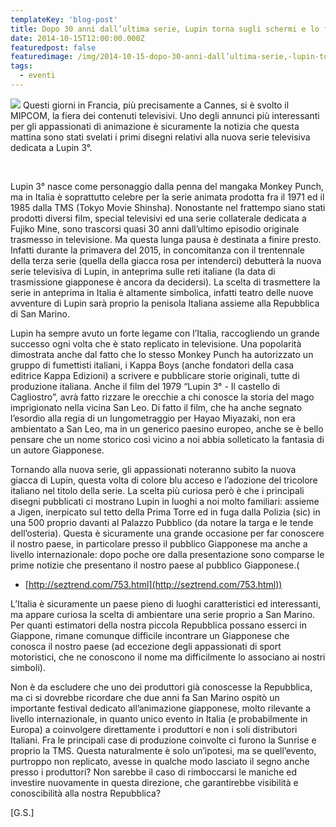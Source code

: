 ```yaml
---
templateKey: 'blog-post'
title: Dopo 30 anni dall’ultima serie, Lupin torna sugli schermi e lo fa passando per San Marino
date: 2014-10-15T12:00:00.000Z
featuredpost: false
featuredimage: /img/2014-10-15-dopo-30-anni-dall’ultima-serie,-lupin-torna-sugli-schermi-e-lo-fa-passando-per-san-marino.jpg
tags:
  - eventi
---
```



![](/img/2014-10-15-dopo-30-anni-dall’ultima-serie,-lupin-torna-sugli-schermi-e-lo-fa-passando-per-san-marino.jpg)
Questi giorni in Francia, più precisamente a Cannes, si è svolto il MIPCOM, la fiera dei contenuti televisivi. Uno degli annunci più interessanti per gli appassionati di animazione è sicuramente la notizia che questa mattina sono stati svelati i primi disegni relativi alla nuova serie televisiva dedicata a Lupin 3°. 

   

 

 Lupin 3° nasce come personaggio dalla penna del mangaka Monkey Punch, ma in Italia è soprattutto celebre per la serie animata prodotta fra il 1971 ed il 1985 dalla TMS (Tokyo Movie Shinsha). Nonostante nel frattempo siano stati prodotti diversi film, special televisivi ed una serie collaterale dedicata a Fujiko Mine, sono trascorsi quasi 30 anni dall’ultimo episodio originale trasmesso in televisione. Ma questa lunga pausa è destinata a finire presto. Infatti durante la primavera del 2015, in concomitanza con il trentennale della terza serie (quella della giacca rosa per intenderci) debutterà la nuova serie televisiva di Lupin, in anteprima sulle reti italiane (la data di trasmissione giapponese è ancora da decidersi). La scelta di trasmettere la serie in anteprima in Italia è altamente simbolica, infatti teatro delle nuove avventure di Lupin sarà proprio la penisola Italiana assieme alla Repubblica di San Marino. 

 Lupin ha sempre avuto un forte legame con l’Italia, raccogliendo un grande successo ogni volta che è stato replicato in televisione. Una popolarità dimostrata anche dal fatto che lo stesso Monkey Punch ha autorizzato un gruppo di fumettisti italiani, i Kappa Boys (anche fondatori della casa editrice Kappa Edizioni) a scrivere e pubblicare storie originali, tutte di produzione italiana. Anche il film del 1979 “Lupin 3° - Il castello di Cagliostro”, avrà fatto rizzare le orecchie a chi conosce la storia del mago imprigionato nella vicina San Leo. Di fatto il film, che ha anche segnato l’esordio alla regia di un lungometraggio per Hayao Miyazaki, non era ambientato a San Leo, ma in un generico paesino europeo, anche se è bello pensare che un nome storico così vicino a noi abbia solleticato la fantasia di un autore Giapponese. 

 Tornando alla nuova serie, gli appassionati noteranno subito la nuova giacca di Lupin, questa volta di colore blu acceso e l’adozione del tricolore italiano nel titolo della serie. La scelta più curiosa però è che i principali disegni pubblicati ci mostrano Lupin in luoghi a noi molto familiari: assieme a Jigen, inerpicato sul tetto della Prima Torre ed in fuga dalla Polizia (sic) in una 500 proprio davanti al Palazzo Pubblico (da notare la targa e le tende dell’osteria). Questa è sicuramente una grande occasione per far conoscere il nostro paese, in particolare presso il pubblico Giapponese ma anche a livello internazionale: dopo poche ore dalla presentazione sono comparse le prime notizie che presentano il nostro paese al pubblico Giapponese.(
 - [http://seztrend.com/753.html](http://seztrend.com/753.html)) 

 L’Italia è sicuramente un paese pieno di luoghi caratteristici ed interessanti, ma appare curiosa la scelta di ambientare una serie proprio a San Marino. Per quanti estimatori della nostra piccola Repubblica possano esserci in Giappone, rimane comunque difficile incontrare un Giapponese che conosca il nostro paese (ad eccezione degli appassionati di sport motoristici, che ne conoscono il nome ma difficilmente lo associano ai nostri simboli). 

 Non è da escludere che uno dei produttori già conoscesse la Repubblica, ma ci si dovrebbe ricordare che due anni fa San Marino ospitò un importante festival dedicato all’animazione giapponese, molto rilevante a livello internazionale, in quanto unico evento in Italia (e probabilmente in Europa) a coinvolgere direttamente i produttori e non i soli distributori Italiani. Fra le principali case di produzione coinvolte ci furono la Sunrise e proprio la TMS. Questa naturalmente è solo un’ipotesi, ma se quell’evento, purtroppo non replicato, avesse in qualche modo lasciato il segno anche presso i produttori? Non sarebbe il caso di rimboccarsi le maniche ed investire nuovamente in questa direzione, che garantirebbe visibilità e conoscibilità alla nostra Repubblica? 

 [G.S.] 

